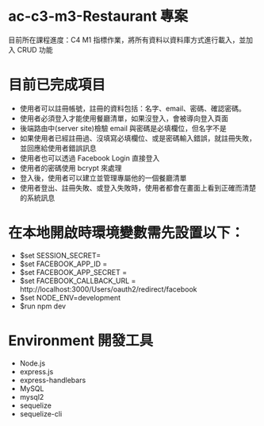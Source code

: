 # ac-c3-m3-Restaurant 專案

目前所在課程進度：C4 M1 指標作業，將所有資料以資料庫方式進行載入，並加入 CRUD 功能

# 目前已完成項目

- 使用者可以註冊帳號，註冊的資料包括：名字、email、密碼、確認密碼。
- 使用者必須登入才能使用餐廳清單，如果沒登入，會被導向登入頁面
- 後端路由中(server site)檢驗 email 與密碼是必填欄位，但名字不是
- 如果使用者已經註冊過、沒填寫必填欄位、或是密碼輸入錯誤，就註冊失敗，並回應給使用者錯誤訊息
- 使用者也可以透過 Facebook Login 直接登入
- 使用者的密碼使用 bcrypt 來處理
- 登入後，使用者可以建立並管理專屬他的一個餐廳清單
- 使用者登出、註冊失敗、或登入失敗時，使用者都會在畫面上看到正確而清楚的系統訊息

# 在本地開啟時環境變數需先設置以下：

- $set SESSION_SECRET=
- $set FACEBOOK_APP_ID =
- $set FACEBOOK_APP_SECRET =
- $set FACEBOOK_CALLBACK_URL = http://localhost:3000/Users/oauth2/redirect/facebook
- $set NODE_ENV=development
- $run npm dev

# Environment 開發工具

- Node.js
- express.js
- express-handlebars
- MySQL
- mysql2
- sequelize
- sequelize-cli
